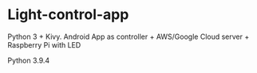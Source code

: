 # Light-control-app
Python 3 + Kivy. Android App as controller + AWS/Google Cloud server + Raspberry Pi with LED 

Python 3.9.4 
